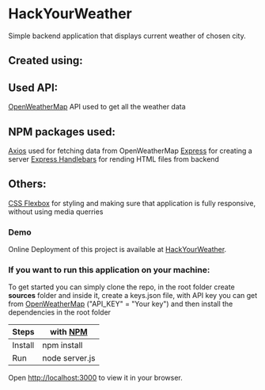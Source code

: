 # HackYourWeather
Simple backend application that displays current weather of chosen city.

## Created using:
## Used API:
[OpenWeatherMap](https://openweathermap.org/) API used to get all the weather data

## NPM packages used: 
[Axios](https://www.npmjs.com/package/axios) used for fetching data from OpenWeatherMap
[Express](https://www.npmjs.com/package/express) for creating a server
[Express Handlebars](https://www.npmjs.com/package/express-handlebars) for rending HTML files from backend

## Others:
[CSS Flexbox](https://developer.mozilla.org/en-US/docs/Learn/CSS/CSS_layout/Flexbox) for styling and making sure that application is fully responsive, without using media querries


### Demo
Online Deployment of this project is available at [HackYourWeather](https://hackyourweather.herokuapp.com/).


### If you want to run this application on your machine:

To get started you can simply clone the repo, in the root folder create **sources** folder and inside it, create a keys.json file, with API key you can get from [OpenWeatherMap](https://openweathermap.org/) ("API_KEY" = "Your key") and then install the dependencies in the root folder
    
| Steps   |with [NPM](https://www.npmjs.com/) |
| ------- | --------------------------------- | 
| Install |npm install                        |
| Run     |node server.js                     |

Open [http://localhost:3000](http://localhost:3000) to view it in your browser.
